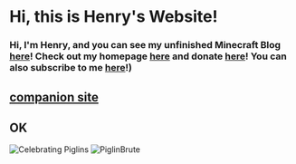 # Hi, this is Henry's Website!
### Hi, I'm Henry, and you can see my unfinished Minecraft Blog [here](https://henrypersonalweb.github.io/blog/)! Check out my homepage [here](https://henrypersonalweb.github.io/home/) and donate [here](https://henrypersonalweb.github.io/donations/)! You can also subscribe to me [here](https://henrypersonalweb.github.io/subcribe/)!)


## [companion site](https://qqiumax.github.io/)
## OK
![Celebrating Piglins](https://henrypersonalweb.github.io/pictures/piglin.gif) ![PiglinBrute](https://henrypersonalweb.github.io/pictures/piglinbrute.gif)